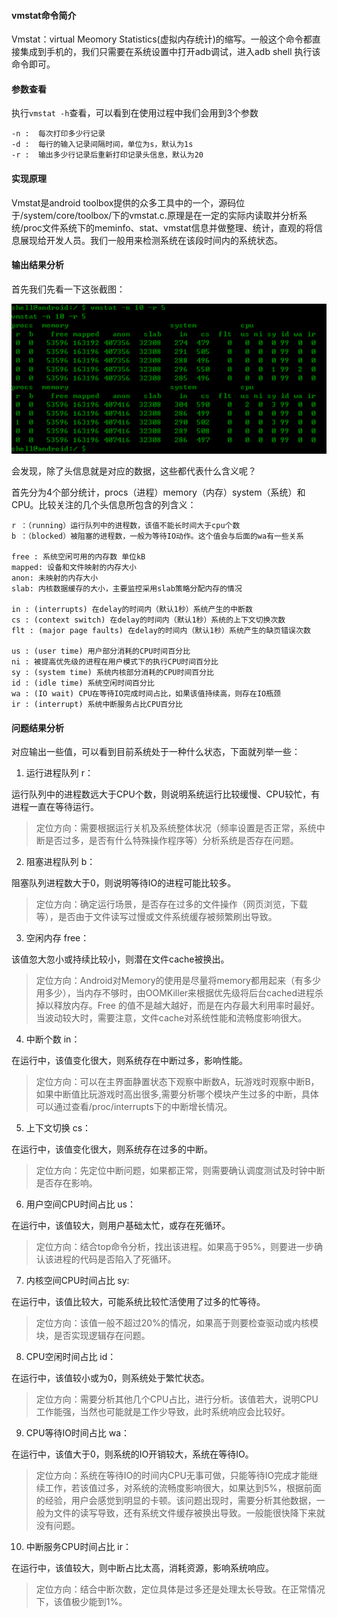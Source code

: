 #### vmstat命令简介
Vmstat：virtual Meomory Statistics(虚拟内存统计)的缩写。一般这个命令都直接集成到手机的，我们只需要在系统设置中打开adb调试，进入adb shell 执行该命令即可。

#### 参数查看

执行`vmstat -h`查看，可以看到在使用过程中我们会用到3个参数
```
-n :  每次打印多少行记录
-d :  每行的输入记录间隔时间，单位为s，默认为1s
-r :  输出多少行记录后重新打印记录头信息，默认为20
```

#### 实现原理

Vmstat是android toolbox提供的众多工具中的一个，源码位于/system/core/toolbox/下的vmstat.c.原理是在一定的实际内读取并分析系统/proc文件系统下的meminfo、stat、vmstat信息并做整理、统计，直观的将信息展现给开发人员。我们一般用来检测系统在该段时间内的系统状态。

#### 输出结果分析

首先我们先看一下这张截图：

![vmstat结果](../../_attach/Android/vmstat.png)

会发现，除了头信息就是对应的数据，这些都代表什么含义呢？

首先分为4个部分统计，procs（进程）memory（内存）system（系统）和CPU。比较关注的几个头信息所包含的列含义：
```
r ：（running）运行队列中的进程数，该值不能长时间大于cpu个数
b ：（blocked）被阻塞的进程数，一般为等待IO动作。这个值会与后面的wa有一些关系

free : 系统空闲可用的内存数 单位kB
mapped: 设备和文件映射的内存大小
anon: 未映射的内存大小
slab: 内核数据缓存的大小，主要监控采用slab策略分配内存的情况

in : (interrupts) 在delay的时间内（默认1秒）系统产生的中断数
cs : (context switch) 在delay的时间内（默认1秒）系统的上下文切换次数
flt : (major page faults) 在delay的时间内（默认1秒）系统产生的缺页错误次数

us : (user time) 用户部分消耗的CPU时间百分比
ni : 被提高优先级的进程在用户模式下的执行CPU时间百分比
sy : (system time) 系统内核部分消耗的CPU时间百分比
id : (idle time) 系统空闲时间百分比
wa : (IO wait) CPU在等待IO完成时间占比，如果该值持续高，则存在IO瓶颈
ir : (interrupt) 系统中断服务占比CPU百分比
```

#### 问题结果分析

对应输出一些值，可以看到目前系统处于一种什么状态，下面就列举一些：

1. 运行进程队列 r：

运行队列中的进程数远大于CPU个数，则说明系统运行比较缓慢、CPU较忙，有进程一直在等待运行。
>定位方向：需要根据运行关机及系统整体状况（频率设置是否正常，系统中断是否过多，是否有什么特殊操作程序等）分析系统是否存在问题。

2. 阻塞进程队列 b：

阻塞队列进程数大于0，则说明等待IO的进程可能比较多。
>定位方向：确定运行场景，是否存在过多的文件操作（网页浏览，下载等），是否由于文件读写过慢或文件系统缓存被频繁刷出导致。

3. 空闲内存 free：

该值忽大忽小或持续比较小，则潜在文件cache被换出。
>定位方向：Android对Memory的使用是尽量将memory都用起来（有多少用多少），当内存不够时，由OOMKiller来根据优先级将后台cached进程杀掉以释放内存。Free 的值不是越大越好，而是在内存最大利用率时最好。当波动较大时，需要注意，文件cache对系统性能和流畅度影响很大。

4. 中断个数 in：

在运行中，该值变化很大，则系统存在中断过多，影响性能。
>定位方向：可以在主界面静置状态下观察中断数A，玩游戏时观察中断B，如果中断值比玩游戏时高出很多,需要分析哪个模块产生过多的中断，具体可以通过查看/proc/interrupts下的中断增长情况。

5. 上下文切换 cs：

在运行中，该值变化很大，则系统存在过多的中断。
>定位方向：先定位中断问题，如果都正常，则需要确认调度测试及时钟中断是否存在影响。

6. 用户空间CPU时间占比 us：

在运行中，该值较大，则用户基础太忙，或存在死循环。
>定位方向：结合top命令分析，找出该进程。如果高于95%，则要进一步确认该进程的代码是否陷入了死循环。

7. 内核空间CPU时间占比 sy:

在运行中，该值比较大，可能系统比较忙活使用了过多的忙等待。
>定位方向：该值一般不超过20%的情况，如果高于则要检查驱动或内核模块，是否实现逻辑存在问题。

8. CPU空闲时间占比 id：

在运行中，该值较小或为0，则系统处于繁忙状态。
>定位方向：需要分析其他几个CPU占比，进行分析。该值若大，说明CPU工作能强，当然也可能就是工作少导致，此时系统响应会比较好。

9. CPU等待IO时间占比 wa：

在运行中，该值大于0，则系统的IO开销较大，系统在等待IO。
>定位方向：系统在等待IO的时间内CPU无事可做，只能等待IO完成才能继续工作，若该值过多，对系统的流畅度影响很大，如果达到5%，根据前面的经验，用户会感觉到明显的卡顿。该问题出现时，需要分析其他数据，一般为文件的读写导致，还有系统文件缓存被换出导致。一般能很快降下来就没有问题。

10. 中断服务CPU时间占比 ir：

在运行中，该值较大，则中断占比太高，消耗资源，影响系统响应。
>定位方向：结合中断次数，定位具体是过多还是处理太长导致。在正常情况下，该值极少能到1%。
